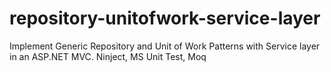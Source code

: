repository-unitofwork-service-layer
===================================

Implement Generic Repository and Unit of Work Patterns with Service layer in an ASP.NET MVC. Ninject, MS Unit Test, Moq
